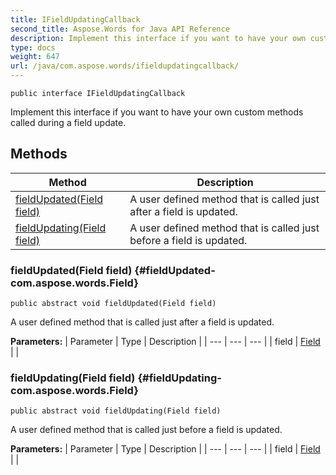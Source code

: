 ```yaml
---
title: IFieldUpdatingCallback
second_title: Aspose.Words for Java API Reference
description: Implement this interface if you want to have your own custom methods called during a field update.
type: docs
weight: 647
url: /java/com.aspose.words/ifieldupdatingcallback/
---
```

```
public interface IFieldUpdatingCallback
```

Implement this interface if you want to have your own custom methods called during a field update.
## Methods

| Method | Description |
| --- | --- |
| [fieldUpdated(Field field)](#fieldUpdated-com.aspose.words.Field) | A user defined method that is called just after a field is updated. |
| [fieldUpdating(Field field)](#fieldUpdating-com.aspose.words.Field) | A user defined method that is called just before a field is updated. |
### fieldUpdated(Field field) {#fieldUpdated-com.aspose.words.Field}
```
public abstract void fieldUpdated(Field field)
```


A user defined method that is called just after a field is updated.

**Parameters:**
| Parameter | Type | Description |
| --- | --- | --- |
| field | [Field](../../com.aspose.words/field) |  |

### fieldUpdating(Field field) {#fieldUpdating-com.aspose.words.Field}
```
public abstract void fieldUpdating(Field field)
```


A user defined method that is called just before a field is updated.

**Parameters:**
| Parameter | Type | Description |
| --- | --- | --- |
| field | [Field](../../com.aspose.words/field) |  |

